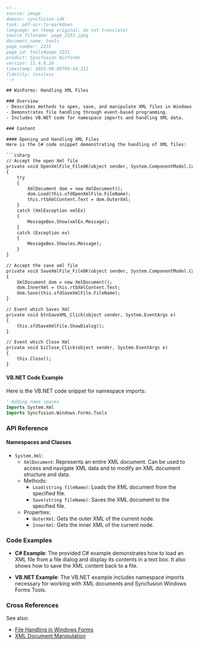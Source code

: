 ```html
<!-- 
source: image
domain: syncfusion-sdk
task: pdf-ocr-to-markdown
language: en (keep original; do not translate)
source_filename: page_2231.jpeg
document_name: tools
page_number: 2231
page_id: tools#page_2231
product: Syncfusion Winforms
version: 11.4.0.26
timestamp: 2025-08-09T09:44:31Z
fidelity: lossless
-->

## WinForms: Handling XML Files

### Overview
- Describes methods to open, save, and manipulate XML files in Windows Forms applications.
- Demonstrates file handling through event-based programming.
- Includes VB.NET code for namespace imports and handling XML data.

### Content

#### Opening and Handling XML Files
Here is the C# code snippet demonstrating the handling of XML files:

```csharp
// Accept the open Xml file
private void OpenXmlFile_FileOK(object sender, System.ComponentModel.CancelEventArgs e)
{
    try
    {
        XmlDocument dom = new XmlDocument();
        dom.Load(this.ofdOpenXmlFile.FileName);
        this.rtbXmlContent.Text = dom.OuterXml;
    }
    catch (XmlException xmlEx)
    {
        MessageBox.Show(xmlEx.Message);
    }
    catch (Exception ex)
    {
        MessageBox.Show(ex.Message);
    }
}

// Accept the save xml file
private void SaveXmlFile_FileOK(object sender, System.ComponentModel.CancelEventArgs e)
{
    XmlDocument dom = new XmlDocument();
    dom.InnerXml = this.rtbXmlContent.Text;
    dom.Save(this.sfdSaveXmlFile.FileName);
}

// Event which Saves Xml
private void btnSaveXML_Click(object sender, System.EventArgs e)
{
    this.sfdSaveXmlFile.ShowDialog();
}

// Event which Close Xml
private void biClose_Click(object sender, System.EventArgs e)
{
    this.Close();
}
```

#### VB.NET Code Example
Here is the VB.NET code snippet for namespace imports:

```vb
' Adding name spaces
Imports System.Xml
Imports Syncfusion.Windows.Forms.Tools
```

### API Reference

#### Namespaces and Classes
- `System.Xml`:
  - `XmlDocument`: Represents an entire XML document. Can be used to access and navigate XML data and to modify an XML document structure and data.
  - Methods:
    - `Load(string fileName)`: Loads the XML document from the specified file.
    - `Save(string fileName)`: Saves the XML document to the specified file.
  - Properties:
    - `OuterXml`: Gets the outer XML of the current node.
    - `InnerXml`: Gets the inner XML of the current node.

### Code Examples

- **C# Example**: The provided C# example demonstrates how to load an XML file from a file dialog and display its contents in a text box. It also shows how to save the XML content back to a file.

- **VB.NET Example**: The VB.NET example includes namespace imports necessary for working with XML documents and Syncfusion Windows Forms Tools.

### Cross References

See also:
- [File Handling in Windows Forms](#file-handling-in-windows-forms)
- [XML Document Manipulation](#xml-document-manipulation)

<!-- tags: [winforms, filehandling, xml, documentmanipulation] keywords: [Syncfusion, XmlDocument, Load, Save, OuterXml, InnerXml, openFileDialog, saveFileDialog] -->
```